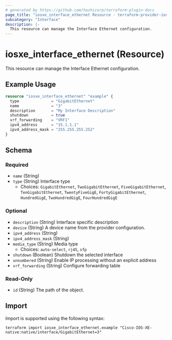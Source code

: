 ```yaml
---
# generated by https://github.com/hashicorp/terraform-plugin-docs
page_title: "iosxe_interface_ethernet Resource - terraform-provider-iosxe"
subcategory: "Interface"
description: |-
  This resource can manage the Interface Ethernet configuration.
---
```


# iosxe_interface_ethernet (Resource)

This resource can manage the Interface Ethernet configuration.

## Example Usage

```terraform
resource "iosxe_interface_ethernet" "example" {
  type              = "GigabitEthernet"
  name              = "3"
  description       = "My Interface Description"
  shutdown          = true
  vrf_forwarding    = "VRF1"
  ipv4_address      = "15.1.1.1"
  ipv4_address_mask = "255.255.255.252"
}
```

<!-- schema generated by tfplugindocs -->
## Schema

### Required

- `name` (String)
- `type` (String) Interface type
  - Choices: `GigabitEthernet`, `TwoGigabitEthernet`, `FiveGigabitEthernet`, `TenGigabitEthernet`, `TwentyFiveGigE`, `FortyGigabitEthernet`, `HundredGigE`, `TwoHundredGigE`, `FourHundredGigE`

### Optional

- `description` (String) Interface specific description
- `device` (String) A device name from the provider configuration.
- `ipv4_address` (String)
- `ipv4_address_mask` (String)
- `media_type` (String) Media type
  - Choices: `auto-select`, `rj45`, `sfp`
- `shutdown` (Boolean) Shutdown the selected interface
- `unnumbered` (String) Enable IP processing without an explicit address
- `vrf_forwarding` (String) Configure forwarding table

### Read-Only

- `id` (String) The path of the object.

## Import

Import is supported using the following syntax:

```shell
terraform import iosxe_interface_ethernet.example "Cisco-IOS-XE-native:native/interface/GigabitEthernet=3"
```
